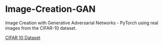 # Image-Creation-GAN

Image Creation with Generative Adversarial Networks - PyTorch using real images from the CIFAR-10 dataset.

[CIFAR 10 Dataset](https://www.cs.toronto.edu/~kriz/cifar.html)
